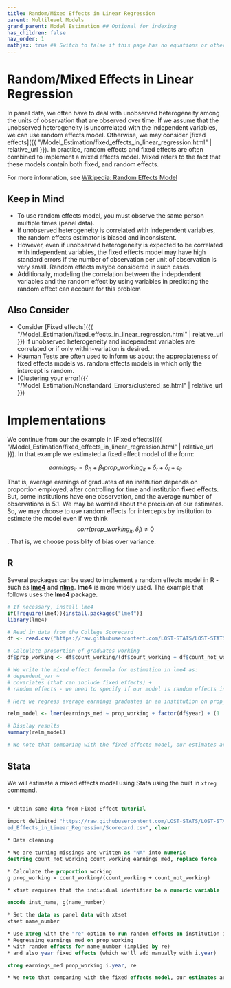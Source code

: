 ```yaml
---
title: Random/Mixed Effects in Linear Regression
parent: Multilevel Models
grand_parent: Model Estimation ## Optional for indexing
has_children: false
nav_order: 1
mathjax: true ## Switch to false if this page has no equations or other math rendering.
---
```


# Random/Mixed Effects in Linear Regression

In panel data, we often have to deal with unobserved heterogeneity among the units of observation that are observed over time. If we assume that the unobserved heterogeneity is uncorrelated with the independent variables, we can use random effects model. Otherwise, we may consider [fixed effects]({{ "/Model_Estimation/fixed_effects_in_linear_regression.html" | relative_url }}). In practice, random effects and fixed effects are often combined to implement a mixed effects model. Mixed refers to the fact that these models contain both fixed, and random effects.

For more information, see [Wikipedia: Random Effects Model](https://en.wikipedia.org/wiki/Random_effects_model)

## Keep in Mind

  - To use random effects model, you must observe the same person multiple times (panel data).
  - If unobserved heterogeneity is correlated with independent variables, the random effects estimator is biased and inconsistent.
  - However, even if unobserved heterogeneity is expected to be correlated with independent variables, the fixed effects model may have high standard errors if the number of observation per unit of observation is very small. Random effects maybe considered in such cases.
  - Additionally, modeling the correlation between the indepdendent variables and the random effect by using variables in predicting the random effect can account for this problem

## Also Consider

  - Consider [Fixed effects]({{ "/Model_Estimation/fixed_effects_in_linear_regression.html" | relative_url }})
    if unobserved heterogeneity and independent variables are correlated or if only within-variation is desired.
  - [Hauman Tests](https://en.wikipedia.org/wiki/Durbin%E2%80%93Wu%E2%80%93Hausman_test) are often used to inform us about the appropiateness of fixed effects models vs. random effects models in which only the intercept is random.
  - [Clustering your error]({{ "/Model_Estimation/Nonstandard_Errors/clustered_se.html" | relative_url }})

# Implementations

We continue from our the example in [Fixed effects]({{ "/Model_Estimation/fixed_effects_in_linear_regression.html" | relative_url }}). In that example we estimated a fixed effect model of the form:

$$ earnings_{it} = \beta_0 + \beta_1 prop\_ working_{it} + \delta_t + \delta_i + \epsilon_{it} $$

That is, average earnings of graduates of an institution depends on proportion employed, after controlling for time and institution fixed effects. But, some institutions have one observation, and the average number of observations is 5.1. We may be worried about the precision of our estimates. So, we may choose to use random effects for intercepts by institution to estimate the model even if we think $$corr(prop\_ working_{it}, \delta_{i}) \ne 0$$. That is, we choose possiblity of bias over variance.

## R

Several packages can be used to implement a random effects model in R - such as [**lme4**](https://cran.r-project.org/web/packages/lme4/index.html) and [**nlme**](https://cran.r-project.org/web/packages/nlme/nlme.pdf). **lme4** is more widely used. The example that follows uses the **lme4** package.

``` r
# If necessary, install lme4
if(!require(lme4)){install.packages("lme4")}
library(lme4)

# Read in data from the College Scorecard
df <- read.csv('https://raw.githubusercontent.com/LOST-STATS/LOST-STATS.github.io/master/Model_Estimation/Data/Fixed_Effects_in_Linear_Regression/Scorecard.csv')

# Calculate proportion of graduates working
df$prop_working <- df$count_working/(df$count_working + df$count_not_working)

# We write the mixed effect formula for estimation in lme4 as:
# dependent_var ~ 
# covariates (that can include fixed effects) + 
# random effects - we need to specify if our model is random effects in intercepts or in slopes. In our example, we suspect random effects in intercepts at institutions. So we write "...+(1 | inst_name), ...." If we wanted to specify a model where the coefficient on prop_working was also varying by institution - we would use (1 + open | inst_name).

# Here we regress average earnings graduates in an institution on prop_working, year fixed effects and random effects in intercepts for institutions.

relm_model <- lmer(earnings_med ~ prop_working + factor(df$year) + (1 | inst_name), data = df)

# Display results
summary(relm_model)

# We note that comparing with the fixed effects model, our estimates are more precise. But, the correlation between X`s and errors suggest bias in our mixed effect model, and we do see a large increase in estimated beta.
```

## Stata

We will estimate a mixed effects model using Stata using the built in `xtreg` command.

```stata

* Obtain same data from Fixed Effect tutorial
 
import delimited "https://raw.githubusercontent.com/LOST-STATS/LOST-STATS.github.io/master/Model_Estimation/Data/Fix
ed_Effects_in_Linear_Regression/Scorecard.csv", clear

* Data cleaning

* We are turning missings are written as "NA" into numeric
destring count_not_working count_working earnings_med, replace force

* Calculate the proportion working
g prop_working = count_working/(count_working + count_not_working)

* xtset requires that the individual identifier be a numeric variable

encode inst_name, g(name_number)

* Set the data as panel data with xtset
xtset name_number

* Use xtreg with the "re" option to run random effects on institution intercepts 
* Regressing earnings_med on prop_working
* with random effects for name_number (implied by re)
* and also year fixed effects (which we'll add manually with i.year)

xtreg earnings_med prop_working i.year, re

* We note that comparing with the fixed effects model, our estimates are more precise. But, correlation between X`s and errors suggest bias in our random effect model, and we do see a large increase in estimated beta.
```
